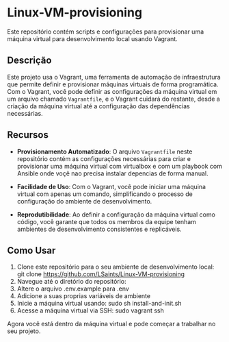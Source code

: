 # Linux-VM-provisioning
Este repositório contém scripts e configurações para provisionar uma máquina virtual para desenvolvimento local usando Vagrant.
## Descrição

Este projeto usa o Vagrant, uma ferramenta de automação de infraestrutura que permite definir e provisionar máquinas virtuais de forma programática. Com o Vagrant, você pode definir as configurações da máquina virtual em um arquivo chamado `Vagrantfile`, e o Vagrant cuidará do restante, desde a criação da máquina virtual até a configuração das dependências necessárias.

## Recursos

- **Provisionamento Automatizado**: O arquivo `Vagrantfile` neste repositório contém as configurações necessárias para criar e provisionar uma máquina virtual com virtualbox e com um playbook com Ansible onde voçê nao precisa instalar depencias de forma manual.
  
- **Facilidade de Uso**: Com o Vagrant, você pode iniciar uma máquina virtual com apenas um comando, simplificando o processo de configuração do ambiente de desenvolvimento.

- **Reprodutibilidade**: Ao definir a configuração da máquina virtual como código, você garante que todos os membros da equipe tenham ambientes de desenvolvimento consistentes e replicáveis.

## Como Usar

1. Clone este repositório para o seu ambiente de desenvolvimento local:
   git clone https://github.com/LSaints/Linux-VM-provisioning
2. Navegue até o diretório do repositório:
3. Altere o arquivo .env.example para .env
4. Adicione a suas proprias variáveis de ambiente
5. Inicie a máquina virtual usando:
   sudo sh install-and-init.sh
6. Acesse a máquina virtual via SSH:
   sudo vagrant ssh

Agora você está dentro da máquina virtual e pode começar a trabalhar no seu projeto.
 
